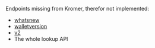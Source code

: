 Endpoints missing from Kromer, therefor not implemented:
- [whatsnew](https://krist.dev/docs/#api-MiscellaneousGroup-GetWhatsNew)
- [walletversion](https://krist.dev/docs/#api-MiscellaneousGroup-GetWalletVersion)
- [v2](https://krSist.dev/docs/#api-MiscellaneousGroup-MakeV2Address)
- The whole lookup API